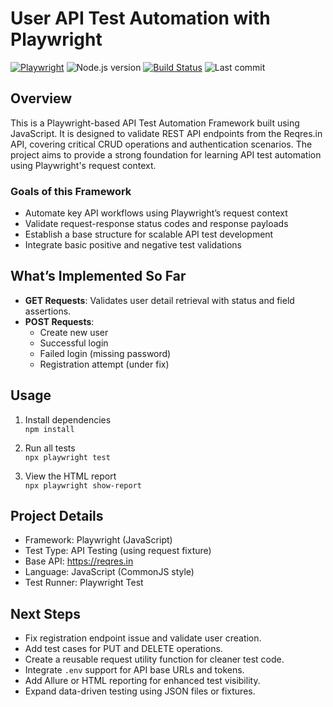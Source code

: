 # User API Test Automation with Playwright

[![Playwright](https://img.shields.io/badge/Playwright-JS-green?logo=playwright&logoColor=white)](https://playwright.dev/)
![Node.js version](https://img.shields.io/badge/Node.js->=18-blue)
[![Build Status](https://github.com/anandavii/employeeMgmtAutoamtion/actions/workflows/playwright.yml/badge.svg)](https://github.com/anandavii/employeeMgmtAutoamtion/actions/workflows/playwright.yml)
![Last commit](https://img.shields.io/github/last-commit/anandavii/employeeMgmtAutoamtion)

## Overview

This is a Playwright-based API Test Automation Framework built using JavaScript. It is designed to validate REST API endpoints from the Reqres.in API, covering critical CRUD operations and authentication scenarios. The project aims to provide a strong foundation for learning API test automation using Playwright's request context.

### Goals of this Framework

- Automate key API workflows using Playwright’s request context
- Validate request-response status codes and response payloads
- Establish a base structure for scalable API test development
- Integrate basic positive and negative test validations

## What’s Implemented So Far

- **GET Requests**: Validates user detail retrieval with status and field assertions.
- **POST Requests**:
  - Create new user
  - Successful login
  - Failed login (missing password)
  - Registration attempt (under fix)

## Usage

1. Install dependencies  
   `npm install`

2. Run all tests  
   `npx playwright test`

3. View the HTML report  
   `npx playwright show-report`

## Project Details

- Framework: Playwright (JavaScript)
- Test Type: API Testing (using request fixture)
- Base API: https://reqres.in
- Language: JavaScript (CommonJS style)
- Test Runner: Playwright Test

<!-- ## GitHub Actions CI

This project uses GitHub Actions for automated test execution.

- The GitHub Actions workflow is configured to run on each code push and pull request.
- Supports manual triggering via GitHub’s Actions tab.
- Ensures continuous feedback loop on changes. -->

## Next Steps

- Fix registration endpoint issue and validate user creation.
- Add test cases for PUT and DELETE operations.
- Create a reusable request utility function for cleaner test code.
- Integrate `.env` support for API base URLs and tokens.
- Add Allure or HTML reporting for enhanced test visibility.
- Expand data-driven testing using JSON files or fixtures.

